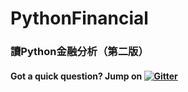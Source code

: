 # PythonFinancial
### 讀Python金融分析（第二版）
#### Got a quick question? Jump on [![Gitter](https://badges.gitter.im/Join%20Chat.svg)](https://gitter.im/PythonFinanceAnalysis/community?utm_source=share-link&utm_medium=link&utm_campaign=share-link)
